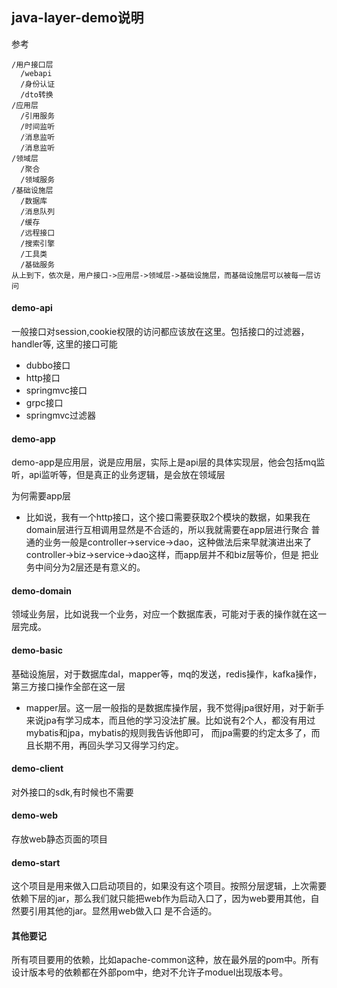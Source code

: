 ## java-layer-demo说明

参考
```
/用户接口层
  /webapi
  /身份认证
  /dto转换
/应用层
  /引用服务
  /时间监听
  /消息监听
  /消息监听
/领域层
  /聚合
  /领域服务
/基础设施层
  /数据库
  /消息队列
  /缓存
  /远程接口
  /搜索引擎
  /工具类
  /基础服务
从上到下，依次是，用户接口->应用层->领域层->基础设施层，而基础设施层可以被每一层访问
```

#### demo-api

一般接口对session,cookie权限的访问都应该放在这里。包括接口的过滤器，handler等, 这里的接口可能
* dubbo接口
* http接口
* springmvc接口
* grpc接口
* springmvc过滤器

#### demo-app

demo-app是应用层，说是应用层，实际上是api层的具体实现层，他会包括mq监听，api监听等，但是真正的业务逻辑，是会放在领域层 

为何需要app层
* 比如说，我有一个http接口，这个接口需要获取2个模块的数据，如果我在domain层进行互相调用显然是不合适的，所以我就需要在app层进行聚合
普通的业务一般是controller->service->dao，这种做法后来早就演进出来了controller->biz->service->dao这样，而app层并不和biz层等价，但是
把业务中间分为2层还是有意义的。

#### demo-domain

领域业务层，比如说我一个业务，对应一个数据库表，可能对于表的操作就在这一层完成。

#### demo-basic

基础设施层，对于数据库dal，mapper等，mq的发送，redis操作，kafka操作，第三方接口操作全部在这一层
* mapper层。这一层一般指的是数据库操作层，我不觉得jpa很好用，对于新手来说jpa有学习成本，而且他的学习没法扩展。比如说有2个人，都没有用过mybatis和jpa，mybatis的规则我告诉他即可，
而jpa需要的约定太多了，而且长期不用，再回头学习又得学习约定。

#### demo-client

对外接口的sdk,有时候也不需要

#### demo-web

存放web静态页面的项目

#### demo-start

这个项目是用来做入口启动项目的，如果没有这个项目。按照分层逻辑，上次需要依赖下层的jar，那么我们就只能把web作为启动入口了，因为web要用其他，自然要引用其他的jar。显然用web做入口
是不合适的。

#### 其他要记

所有项目要用的依赖，比如apache-common这种，放在最外层的pom中。所有设计版本号的依赖都在外部pom中，绝对不允许子moduel出现版本号。